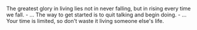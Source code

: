 The greatest glory in living lies not in never falling, but in rising every time we fall. - ...
The way to get started is to quit talking and begin doing. - ...
Your time is limited, so don't waste it living someone else's life. 
